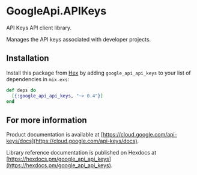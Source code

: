 # GoogleApi.APIKeys

API Keys API client library.

Manages the API keys associated with developer projects.

## Installation

Install this package from [Hex](https://hex.pm) by adding
`google_api_api_keys` to your list of dependencies in `mix.exs`:

```elixir
def deps do
  [{:google_api_api_keys, "~> 0.4"}]
end
```

## For more information

Product documentation is available at [https://cloud.google.com/api-keys/docs](https://cloud.google.com/api-keys/docs).

Library reference documentation is published on Hexdocs at
[https://hexdocs.pm/google_api_api_keys](https://hexdocs.pm/google_api_api_keys).
